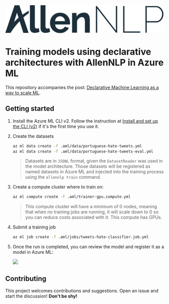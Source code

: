<img src="https://raw.githubusercontent.com/allenai/allennlp/main/docs/img/allennlp-logo-dark.png" width="500" />

# Training models using declarative architectures with AllenNLP in Azure ML

This repository accompanies the post: [Declarative Machine Learning as a way to scale ML](https://santiagof.medium.com).


## Getting started

1. Install the Azure ML CLI v2. Follow the instruction at [Install and set up the CLI (v2)](https://docs.microsoft.com/en-us/azure/machine-learning/how-to-configure-cli) if it's the first time you use it.
2. Create the datasets

    ```bash
    az ml data create -f .aml/data/portuguese-hate-tweets.yml
    az ml data create -f .aml/data/portuguese-hate-tweets-eval.yml
    ```

    > Datasets are in `JSONL` format, given the `DatasetReader` was used in the model architecture. Those datasets will be registered as named datasets in Azure ML and injected into the training process using the `allennlp train` command.

3. Create a compute cluster where to train on:

    ```bash
    az ml compute create -f .aml/trainer-gpu.compute.yml
    ```

    > This compute cluster will have a minimum of 0 nodes, meaning that when no training jobs are running, it will scale down to 0 so you can reduce costs associated with it. This compute has GPUs.

4. Submit a training job

    ```bash
    az ml job create -f .aml/jobs/tweets-hate-classifier.job.yml
    ```

5. Once the run is completed, you can review the model and register it as a model in Azure ML:

    ![](docs/register-model.png)

## Contributing

This project welcomes contributions and suggestions. Open an issue and start the discussion! **Don't be shy!**